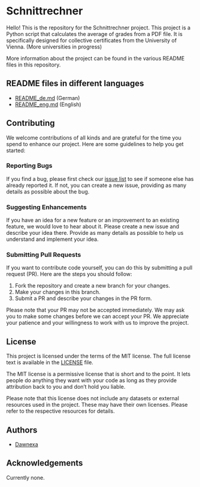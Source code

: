 # Schnittrechner 

Hello! This is the repository for the Schnittrechner project. This project is a Python script that calculates the average of grades from a PDF file. It is specifically designed for collective certificates from the University of Vienna. (More universities in progress)

More information about the project can be found in the various README files in this repository.

## README files in different languages

- [README_de.md](README_de.md) (German)
- [README_eng.md](README_eng.md) (English)

## Contributing

We welcome contributions of all kinds and are grateful for the time you spend to enhance our project. Here are some guidelines to help you get started:

### Reporting Bugs

If you find a bug, please first check our [issue list](https://github.com/Dawnexa/Automated-Pore-Detection-ML/issues) to see if someone else has already reported it. If not, you can create a new issue, providing as many details as possible about the bug.

### Suggesting Enhancements

If you have an idea for a new feature or an improvement to an existing feature, we would love to hear about it. Please create a new issue and describe your idea there. Provide as many details as possible to help us understand and implement your idea.

### Submitting Pull Requests

If you want to contribute code yourself, you can do this by submitting a pull request (PR). Here are the steps you should follow:

1. Fork the repository and create a new branch for your changes.
2. Make your changes in this branch.
3. Submit a PR and describe your changes in the PR form.

Please note that your PR may not be accepted immediately. We may ask you to make some changes before we can accept your PR. We appreciate your patience and your willingness to work with us to improve the project.

## License

This project is licensed under the terms of the MIT license. The full license text is available in the [LICENSE](LICENSE) file.

The MIT license is a permissive license that is short and to the point. It lets people do anything they want with your code as long as they provide attribution back to you and don’t hold you liable.

Please note that this license does not include any datasets or external resources used in the project. These may have their own licenses. Please refer to the respective resources for details.

## Authors

- [Dawnexa](https://github.com/Dawnexa)

## Acknowledgements

Currently none.

